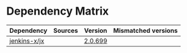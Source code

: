 # Dependency Matrix

Dependency | Sources | Version | Mismatched versions
---------- | ------- | ------- | -------------------
[jenkins-x/jx](https://github.com/jenkins-x/jx) |  | [2.0.699](https://github.com/jenkins-x/jx/releases/tag/v2.0.699) | 
